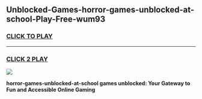 
## Unblocked-Games-horror-games-unblocked-at-school-Play-Free-wum93
<h3>
<a href="https://premium76.site?title=horror-games-unblocked-at-school&ref=18A1">CLICK TO PLAY</a></h3>
<hr>

<h3>
<a href="https://premium76.site?title=horror-games-unblocked-at-school&ref=18A1">CLICK 2 PLAY</a>
  
</h3>

<a href="https://premium76.site?title=horror-games-unblocked-at-school&ref=18A1"><img src="https://clearcache.store/games.png"></a>


**horror-games-unblocked-at-school games unblocked: Your Gateway to Fun and Accessible Online Gaming**
